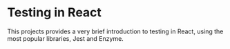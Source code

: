 # Testing in React

This projects provides a very brief introduction to testing in React, using the most popular libraries, Jest and Enzyme.